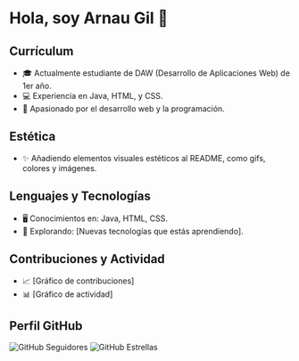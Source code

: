 # Hola, soy Arnau Gil 👋

## Currículum

- 🎓 Actualmente estudiante de DAW (Desarrollo de Aplicaciones Web) de 1er año.
- 💻 Experiencia en Java, HTML, y CSS.
- 🚀 Apasionado por el desarrollo web y la programación.

## Estética

- ✨ Añadiendo elementos visuales estéticos al README, como gifs, colores y imágenes.

## Lenguajes y Tecnologías

- 🖥️ Conocimientos en: Java, HTML, CSS.
- 🚧 Explorando: [Nuevas tecnologías que estás aprendiendo].

## Contribuciones y Actividad

- 📈 [Gráfico de contribuciones]
- 📊 [Gráfico de actividad]

## Perfil GitHub

![GitHub Seguidores](https://img.shields.io/github/followers/arnaugil?style=social) ![GitHub Estrellas](https://img.shields.io/github/stars/arnaugil?style=social)

